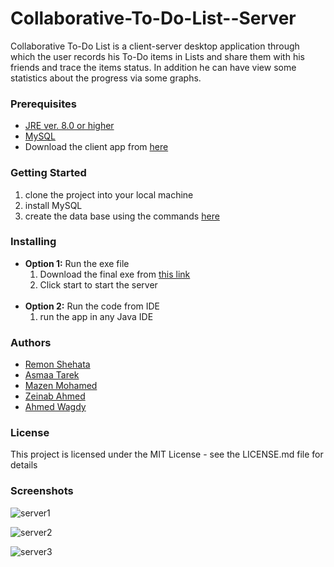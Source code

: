 # Collaborative-To-Do-List--Server
Collaborative To-Do List is a client-server desktop application through which the user records his To-Do items in Lists and share them with his friends and trace the items status. In addition he can have view some statistics about the progress via some graphs.

### Prerequisites
- [JRE ver. 8.0 or higher](https://www.oracle.com/java/technologies/javase-jre8-downloads.html)<br />
- [MySQL](https://www.mysql.com/downloads/)
- Download the client app from [here](https://github.com/RemonShehata/Collaborative-To-Do-List--Client)

### Getting Started
1. clone the project into your local machine
2. install MySQL
3. create the data base using the commands [here](https://gist.github.com/RemonShehata/450dbe17b879b786392843e820150009)

### Installing
- **Option 1:**  Run the exe file
  1. Download the final exe from [this link](https://drive.google.com/drive/folders/1CZYGqfnhJ-DhukPjVLhISt4ZIv-stO-V?usp=sharing)
  2. Click start to start the server <br /><br />
- **Option 2:** Run the code from IDE
  1. run the app in any Java IDE
  
 ### Authors
   - [Remon Shehata](https://github.com/RemonShehata)
   - [Asmaa Tarek ](https://github.com/Asmaa933)
   - [Mazen Mohamed](https://github.com/MazenAbdelgawad) 
   - [Zeinab Ahmed]()
   - [Ahmed Wagdy](https://github.com/AhmedWagdyRashad)
  
 ### License
 This project is licensed under the MIT License - see the LICENSE.md file for details
 
 ### Screenshots
 ![server1](https://user-images.githubusercontent.com/47400411/85474575-30c2c400-b5b5-11ea-95f7-0255c99d8481.PNG)
 
 ![server2](https://user-images.githubusercontent.com/47400411/85474806-78e1e680-b5b5-11ea-8b29-6d8ff24e5ea2.PNG)
 
 ![server3](https://user-images.githubusercontent.com/47400411/85474855-88f9c600-b5b5-11ea-99d8-a335a6ff81f9.PNG)

 
  
  
